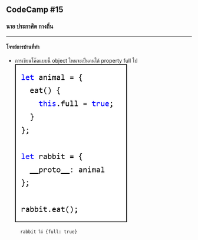 ## CodeCamp #15

### นาย ประกาศิต กางถิ่น

---

#### โจทย์การบ้านที่ทำ

- การเขียนโค๊ดแบบนี้ object ไหนจะเป็นคนได้ property full ไป ![Alt text](image.png)

        rabbit ได้ {full: true}
